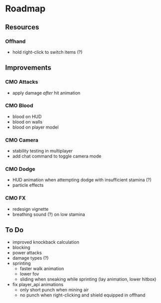# Roadmap

## Resources

### Offhand
- hold right-click to switch items (?)

## Improvements

### CMO Attacks
- apply damage *after* hit animation

### CMO Blood
- blood on HUD
- blood on walls
- blood on player model

### CMO Camera
- stability testing in multiplayer
- add chat command to toggle camera mode

### CMO Dodge
- HUD animation when attempting dodge with insufficient stamina (?)
- particle effects

### CMO FX
- redesign vignette
- breathing sound (?) on low stamina

## To Do
- improved knockback calculation
- blocking
- power attacks
- damage types (?)
- sprinting
  - faster walk animation
  - lower fov
  - sliding when sneaking while sprinting (lay animation, lower hitbox)
- fix player_api animations
  - only short punch when mining air
  - no punch when right-clicking and shield equipped in offhand